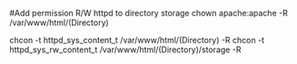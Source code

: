 #Add permission R/W httpd to directory storage
chown apache:apache -R /var/www/html/(Directory)

chcon -t httpd_sys_content_t /var/www/html/(Directory) -R
chcon -t httpd_sys_rw_content_t /var/www/html/(Directory)/storage -R
